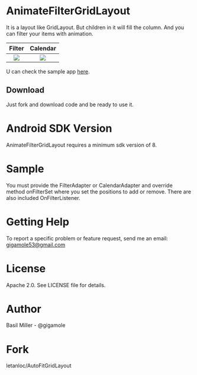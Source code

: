 AnimateFilterGridLayout
===================
It is a layout like GridLayout. But children in it will fill the column. And you can filter your items with animation.




Filter                     |Calendar
:-------------------------:|:-------------------------:
![](https://lh6.googleusercontent.com/-OMVt5Ow2tsE/VsbvbmJOouI/AAAAAAAACLs/aQoAzX5hGYw/w386-h551-no/afgl.gif)|![](https://lh4.googleusercontent.com/-dXoUnGjGLHE/VsbvbtehV3I/AAAAAAAACLs/EqYB6AA5fYI/w396-h552-no/acgl.gif)

U can check the sample app [here](https://github.com/GIGAMOLE/AnimateFilterGridLayout/tree/master/app).

Download
------------
Just fork and download code and be ready to use it.

Android SDK Version
=========
AnimateFilterGridLayout requires a minimum sdk version of 8.

Sample
========
You must provide the FilterAdapter or CalendarAdapter and override method onFilterSet where you set the positions to add or remove.
There are also included OnFilterListener.

Getting Help
======
To report a specific problem or feature request, send me an email: gigamole53@gmail.com

License
======
Apache 2.0. See LICENSE file for details.

Author
=======
Basil Miller - @gigamole

Fork
=======
letanloc/AutoFitGridLayout
